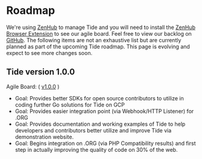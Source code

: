 # Roadmap

We're using [ZenHub](https://www.zenhub.com/) to manage Tide and you will need to install the [ZenHub Browser Extension](https://www.zenhub.com/extension) to see our agile board. Feel free to view our backlog on [GitHub](https://github.com/wptide/wptide#boards?releases=5b7c70fee4dbc16531a27c3c&activeFilters=releases&repos=107737502). The following items are not an exhaustive list but are currently planned as part of the upcoming Tide roadmap. This page is evolving and expect to see more changes soon.

##  Tide version 1.0.0

Agile Board: ( [v1.0.0](https://github.com/wptide/wptide#boards?releases=5b030c381a00905b6c50f1df&repos=107737502) )

* Goal: Provides better SDKs for open source contributors to utilize in coding further Go solutions for Tide on GCP
* Goal: Provides easier integration point (via Webhook/HTTP Listener) for .ORG
* Goal: Provides documentation and working examples of Tide to help developers and contributors better utilize and improve Tide via demonstration website.
* Goal: Begins integration on .ORG (via PHP Compatibility results) and first step in actually improving the quality of code on 30% of the web.